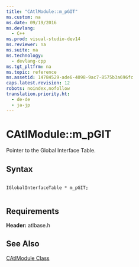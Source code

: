 ```yaml
---
title: "CAtlModule::m_pGIT"
ms.custom: na
ms.date: 09/19/2016
ms.devlang: 
  - C++
ms.prod: visual-studio-dev14
ms.reviewer: na
ms.suite: na
ms.technology: 
  - devlang-cpp
ms.tgt_pltfrm: na
ms.topic: reference
ms.assetid: 14784529-ade6-4098-9ac7-8575b3a696fc
caps.latest.revision: 12
robots: noindex,nofollow
translation.priority.ht: 
  - de-de
  - ja-jp
---
```

# CAtlModule::m_pGIT
Pointer to the Global Interface Table.  
  
## Syntax  
  
```  
  
IGlobalInterfaceTable * m_pGIT;  
  
```  
  
## Requirements  
 **Header:** atlbase.h  
  
## See Also  
 [CAtlModule Class](../vs140/CAtlModule-Class.md)
